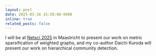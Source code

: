 ```yaml
---
layout: post
date: 2025-03-16 15:59:00-0400
inline: true
related_posts: false
---
```


I will be at [Netsci 2025](https://netsci2025.github.io) in Maastricht to present our work on metric sparsification of weighted graphs, and my co-author Daichi Kuroda will present our work on hierarchical community detection. 